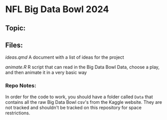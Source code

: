 # NFL Big Data Bowl 2024

## Topic:

## Files:

*ideas.qmd*
A document with a list of ideas for the project

*animate.R*
R script that can read in the Big Data Bowl Data, choose a play, and then animate it in a very basic way

### Repo Notes:

In order for the code to work, you should have a folder called `Data` that contains all the raw Big Data Bowl csv's from the Kaggle website. They are not tracked and shouldn't be tracked on this repository for space restrictions.
